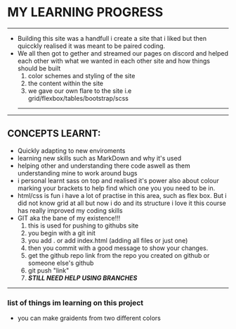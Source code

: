 # MY LEARNING PROGRESS  
  ---
* Building this site was a handfull i create a site that i liked but then quicckly realised it was meant to be paired coding.
* We all then got to gether and streamed our pages on discord and helped each other with what we wanted in each other site and how things should be built
  1. color schemes and styling of the site 
  2. the content within the site
  3. we gave our own flare to the site i.e grid/flexbox/tables/bootstrap/scss
  ---
---
## CONCEPTS LEARNT:
* Quickly adapting to new enviroments 
* learning new skills such as MarkDown and why it's used
* helping other and understanding there code aswell as them understanding mine to work around bugs
* i personal learnt sass on top and realised it's power also about colour marking your brackets to help find which one you you need to be in.
* html/css is fun i have a lot of practise in this area, such as flex box. But i did not know grid at all but now i do and its structure i love it this course has really improved my coding skills
* GIT aka the bane of my existence!!!  
    1. this is used for pushing to githubs site
    2. you begin with a git init
    3. you add . or add index.html  (adding all files or just one)
    4. then you commit with a good message to show your changes.
    5. get the github repo link from the repo you created on github or someone else's github 
    6. git push "link" 
    7. **_STILL NEED HELP USING BRANCHES_** 
----
### list of things im learning on this project
* you can make graidents from two different colors